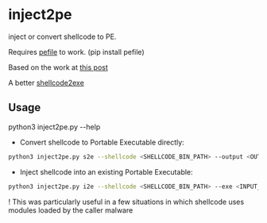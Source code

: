 # inject2pe
inject or convert shellcode to PE.

Requires [pefile](https://github.com/erocarrera/pefile) to work. (pip install pefile)

Based on the work at [this post](https://axcheron.github.io/code-injection-with-python/)

A better [shellcode2exe](https://www.aldeid.com/wiki/Shellcode2exe) 

## Usage
python3 inject2pe.py --help


* Convert shellcode to Portable Executable directly:

```bash
python3 inject2pe.py s2e --shellcode <SHELLCODE_BIN_PATH> --output <OUTPUT_EXE_PATH>
```

* Inject shellcode into an existing Portable Executable:
```bash
python3 inject2pe.py i2e --shellcode <SHELLCODE_BIN_PATH> --exe <INPUT_EXE_PATH> --offset <HEX_ENTRY_POINT_OF_SC>--output <OUTPUT_EXE_PATH>
```
! This was particularly useful in a few situations in which shellcode uses modules loaded by the caller malware 

